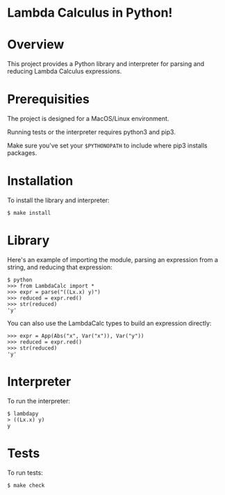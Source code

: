 # Lambda Calculus in Python!

# Overview 
 
This project provides a Python library and interpreter for parsing and reducing Lambda Calculus expressions.

# Prerequisities

The project is designed for a MacOS/Linux environment.

Running tests or the interpreter requires python3 and pip3.

Make sure you've set your `$PYTHONOPATH` to include where pip3 installs packages.

# Installation

To install the library and interpreter:
```
$ make install
```

# Library

Here's an example of importing the module, parsing an expression from a string, and reducing that expression:

```
$ python
>>> from LambdaCalc import *
>>> expr = parse("((Lx.x) y)")
>>> reduced = expr.red()
>>> str(reduced)
'y'
```

You can also use the LambdaCalc types to build an expression directly:

```
>>> expr = App(Abs("x", Var("x")), Var("y"))
>>> reduced = expr.red()
>>> str(reduced)
'y'
```

# Interpreter

To run the interpreter:
```
$ lambdapy
> ((Lx.x) y)
y
```

# Tests
To run tests:
```
$ make check
```


